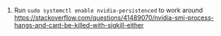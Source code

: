 1. Run  `sudo systemctl enable nvidia-persistenced` to work around 
https://stackoverflow.com/questions/41489070/nvidia-smi-process-hangs-and-cant-be-killed-with-sigkill-either

